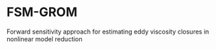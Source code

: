 # FSM-GROM
Forward sensitivity approach for estimating eddy viscosity closures in nonlinear model reduction

